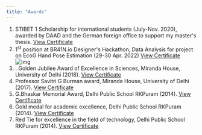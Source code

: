 ```yaml
---
title: "Awards"
---
```

1. STIBET 1 Scholarship for international students (July-Nov. 2020), awarded by DAAD and the German foreign office to support my master's thesis. [View Certificate](https://drive.google.com/file/d/1N-38yKM7rTP8TBhB0gmUqrGO64Q2kVJG/view?usp=sharing) 
2. 1<sup>st</sup> position at BR41N.io Designer's Hackathon, Data Analysis for project on EcoG Hand Pose Estimation (29-30 Apr. 2022) [View Certificate](https://drive.google.com/file/d/1zhNKTYtk3C_dyRjIy9WFephWs844fx69/view?usp=sharing) ![img](https://drive.google.com/uc?export=view&id=1zhNKTYtk3C_dyRjIy9WFephWs844fx69)
3. . Golden Jubilee Award of Excellence in Sciences, Miranda House, University of Delhi (2018). [View Certificate]()
4. Professor Savitri G Burman award, Miranda House, University of Delhi (2017). [View Certificate](https://docs.google.com/document/d/1a5QgajyJT8cC-XhDjcwVCyVY2P7-0vj-3YbiIugvjb4/edit?usp=sharing)
5. G.Bhaskar Memorial Award, Delhi Public School RKPuram (2014). [View Certificate](https://docs.google.com/document/d/1G6RkZM4ReumEHHTQmqq81ty5s8W-LN_F8jb9XQoQK-A/edit?usp=sharing)
6.  Gold medal for academic excellence, Delhi Public School RKPuram (2014). [View Certificate](https://docs.google.com/document/d/1i_kgqFBZT6rdQV1V3-7nG0tc60o-bKPwaTeM_HpNyU/edit?usp=sharing)
7. Red Tie for excellence in the field of technology, Delhi Public School RKPuram (2014). [View Certificate](https://drive.google.com/file/d/0ByUQyOO8dnOQV2kzVUdoMml6Y2RuYlF1LTFHWGg3U0VfYXQw/view?usp=sharing&resourcekey=0-hyXRN-dC0xVGXygVbYK3fw)
